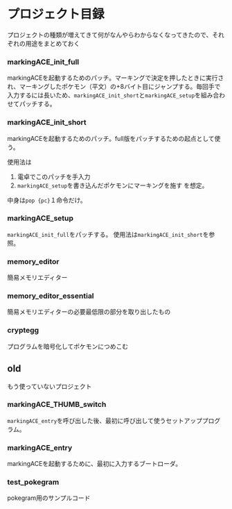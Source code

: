 # プロジェクト目録
プロジェクトの種類が増えてきて何がなんやらわからなくなってきたので、それぞれの用途をまとめておく
### markingACE_init_full
markingACEを起動するためのパッチ。マーキングで決定を押したときに実行され、マーキングしたポケモン（平文）の+8バイト目にジャンプする。毎回手で入力するには長いため、```markingACE_init_short```と```markingACE_setup```を組み合わせてパッチする。
### markingACE_init_short
markingACEを起動するためのパッチ。full版をパッチするための起点として使う。

使用法は
1. 電卓でこのパッチを手入力
2. ```markingACE_setup```を書き込んだポケモンにマーキングを施す
を想定。


中身は```pop {pc}```１命令だけ。
### markingACE_setup
```markingACE_init_full```をパッチする。
使用法は```markingACE_init_short```を参照。

### memory_editor
簡易メモリエディター
### memory_editor_essential
簡易メモリエディターの必要最低限の部分を取り出したもの
### cryptegg
プログラムを暗号化してポケモンにつめこむ

## old
もう使っていないプロジェクト
### markingACE_THUMB_switch
```markingACE_entry```を呼び出した後、最初に呼び出して使うセットアッププログラム。
### markingACE_entry
markingACEを起動するために、最初に入力するブートローダ。
### test_pokegram
pokegram用のサンプルコード